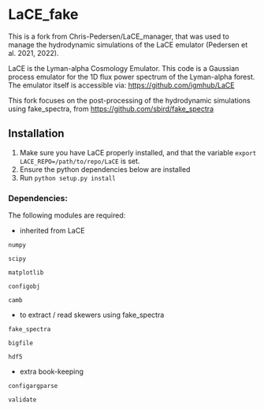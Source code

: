 # LaCE_fake

This is a fork from Chris-Pedersen/LaCE_manager, that was used to manage the hydrodynamic simulations of the LaCE emulator (Pedersen et al. 2021, 2022).

LaCE is the Lyman-alpha Cosmology Emulator. This code is a Gaussian process emulator for the 1D flux power spectrum of the Lyman-alpha forest. The emulator itself is accessible via: https://github.com/igmhub/LaCE

This fork focuses on the post-processing of the hydrodynamic simulations using fake_spectra, from https://github.com/sbird/fake_spectra


## Installation

1. Make sure you have LaCE properly installed, and that the variable `export LACE_REPO=/path/to/repo/LaCE` is set.
2. Ensure the python dependencies below are installed
3. Run `python setup.py install`


### Dependencies:

The following modules are required:

- inherited from LaCE

 `numpy`

 `scipy`

 `matplotlib`

 `configobj`

 `camb` 

- to extract / read skewers using fake_spectra
  
 `fake_spectra` 

 `bigfile` 

 `hdf5`

 - extra book-keeping

`configargparse`

`validate`
